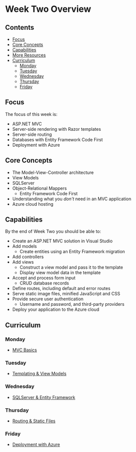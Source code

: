 # Week Two Overview

## Contents

 - [Focus](#focus)
 - [Core Concepts](#core-concepts)
 - [Capabilities](#capabilities)
 - [More Resources](#more-resources)
 - [Curriculum](#curriculum)
   - [Monday](#monday)
   - [Tuesday](#tuesday)
   - [Wednesday](#wednesday)
   - [Thursday](#thursday)
   - [Friday](#friday)


## Focus

The focus of this week is:

 - ASP.NET MVC
 - Server-side rendering with Razor templates
 - Server-side routing
 - Databases with Entity Framework Code First
 - Deployment with Azure


## Core Concepts

 - The Model-View-Controller architecture
 - View Models
 - SQLServer
 - Object-Relational Mappers
   - Entity Framework Code First
 - Understanding what you _don't_ need in an MVC application
 - Azure cloud hosting


## Capabilities

By the end of Week Two you should be able to:

  - Create an ASP.NET MVC solution in Visual Studio
  - Add models
    - Create entities using an Entity Framework migration
  - Add controllers
  - Add views
    - Construct a view model and pass it to the template
    - Display view model data in the template
  - Accept and process form input
    - CRUD database records
  - Define routes, including default and error routes
  - Serve static image files, minified JavaScript and CSS
  - Provide secure user authentication
    - Username and password, and third-party providers
  - Deploy your application to the Azure cloud


## Curriculum

### Monday

 - [MVC Basics](mvc-basics.md)

### Tuesday

 - [Templating & View Models](templating-view-models.md)

### Wednesday

 - [SQLServer & Entity Framework](entity-framework.md)

### Thursday

 - [Routing & Static Files](routing.md)

### Friday

 - [Deployment with Azure](azure.md)
